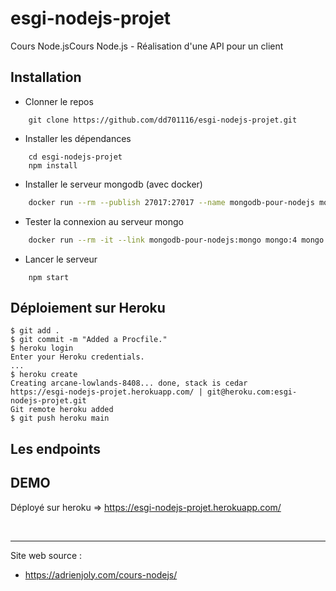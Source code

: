 # esgi-nodejs-projet
Cours Node.jsCours Node.js - Réalisation d'une API pour un client


## Installation

- Clonner le repos
```
    git clone https://github.com/dd701116/esgi-nodejs-projet.git
```

- Installer les dépendances
```
    cd esgi-nodejs-projet
    npm install
```

- Installer le serveur mongodb (avec docker)
```sh
    docker run --rm --publish 27017:27017 --name mongodb-pour-nodejs mongo:4
```

- Tester la connexion au serveur mongo
```sh
    docker run --rm -it --link mongodb-pour-nodejs:mongo mongo:4 mongo --host mongo test
```

- Lancer le serveur
```
    npm start
```

## Déploiement sur Heroku

```
$ git add .
$ git commit -m "Added a Procfile."
$ heroku login
Enter your Heroku credentials.
...
$ heroku create
Creating arcane-lowlands-8408... done, stack is cedar
https://esgi-nodejs-projet.herokuapp.com/ | git@heroku.com:esgi-nodejs-projet.git
Git remote heroku added
$ git push heroku main
```

## Les endpoints

## DEMO

Déployé sur heroku => https://esgi-nodejs-projet.herokuapp.com/

<br>
<hr>

Site web source :
- https://adrienjoly.com/cours-nodejs/
